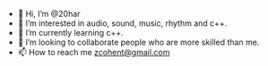- 👋 Hi, I’m @20har
- 👀 I’m interested in audio, sound, music, rhythm and c++.
- 🌱 I’m currently learning c++.
- 💞️ I’m looking to collaborate people who are more skilled than me.
- 📫 How to reach me zcohent@gmail.com    

<!---
20har/20har is a ✨ special ✨ repository because its `README.md` (this file) appears on your GitHub profile.
You can click the Preview link to take a look at your changes.
--->
